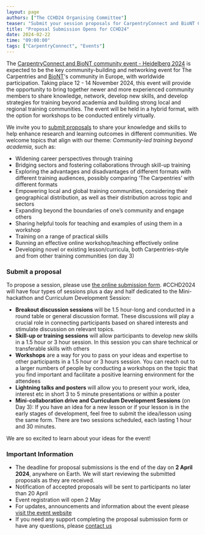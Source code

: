 ```yaml
---
layout: page
authors: ["The CCHD24 Organising Committee"]
teaser: "Submit your session proposals for CarpentryConnect and BioNT Community Event  - Heidelberg 2024!"
title: "Proposal Submission Opens for CCHD24"
date: 2024-02-22
time: "09:00:00"
tags: ["CarpentryConnect", "Events"]
---
```


The [CarpentryConnect and BioNT community event - Heidelberg 2024](https://biont-training.eu/event-details/CarpentryConnect2024) is expected to be the key community-building and networking event for The Carpentries and [BioNT](https://biont-training.eu/)'s community in Europe, with worldwide participation. Taking place 12 - 14 November 2024, this event will provide the opportunity to bring together newer and more experienced community members to share knowledge, network, develop new skills, and develop strategies for training beyond academia and building strong local and regional training communities.
The event will be held in a hybrid format, with the option for workshops to be conducted entirely virtually.

We invite you to [submit proposals](https://survey.bio-it.embl.de/496554?lang=en) to share your knowledge and skills to help enhance research and learning outcomes in different communities. We welcome topics that align with our theme:  _Community-led training beyond academia_, such as:

* Widening career perspectives through training 
* Bridging sectors and fostering collaborations through skill-up training
* Exploring the advantages and disadvantages of different formats with different training audiences, possibly comparing ‘The Carpentries’ with different formats
* Empowering local and global training communities, considering their geographical distribution, as well as their distribution across topic and sectors 
* Expanding beyond the boundaries of one’s community and engage others 
* Sharing helpful tools for teaching and examples of using them in a workshop
* Training on a range of practical skills
* Running an effective online workshop/teaching effectively online
* Developing novel or existing lesson/curricula, both Carpentries-style and from other training communities (on day 3)

### Submit a proposal
To propose a session, please use [the online submission form](https://survey.bio-it.embl.de/496554?lang=en). 
#CCHD2024 will have four types of sessions plus a day and half dedicated to the Mini-hackathon and Curriculum Development Session:

* **Breakout discussion sessions** will be 1.5 hour-long and conducted in a round table or general discussion format. These discussions will play a crucial role in connecting participants based on shared interests and stimulate discussion on relevant topics.
* **Skill-up or training sessions** will allow participants to develop new skills in a 1.5 hour or 3 hour session. In this session you can share technical or transferable skills with others
* **Workshops** are a way for you to pass on your ideas and expertise to other participants in a 1.5 hour or 3 hours session. You can reach out to a larger numbers of people by conducting a workshops on the topic that you find important and facilitate a positive learning environment for the attendees
* **Lightning talks and posters** will allow you to present your work, idea, interest etc in short 3 to 5 minute presentations or within a poster 
* **Mini-collaboration drive and Curriculum Development Sessions** (on Day 3): If you have an idea for a new lesson or if your lesson is in the early stages of development, feel free to submit the idea/lesson using the same form. There are two sessions scheduled, each lasting 1 hour and 30 minutes.

We are so excited to learn about your ideas for the event!

### Important Information
* The deadline for proposal submissions is the end of the day on **2 April 2024**, anywhere on Earth. We will start reviewing the submitted proposals as they are received.
* Notification of accepted proposals will be sent to participants no later than 20 April
* Event registration will open 2 May
* For updates, announcements and information about the event please [visit the event website](https://biont-training.eu/event-details/CarpentryConnect2024) 
* If you need any support completing the proposal submission form or have any questions, please [contact us](mailto:programme-biont@embl.de)

